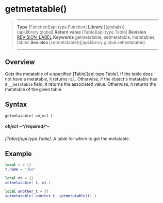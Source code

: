 # getmetatable()

> --------------------- ------------------------------------------------------------------------------------------
> __Type__              [Function][api.type.Function]
> __Library__           [(globals)][api.library.global]
> __Return value__      [Table][api.type.Table]
> __Revision__          [REVISION_LABEL](REVISION_URL)
> __Keywords__          getmetatable, setmetatable, metatables, tables
> __See also__          [setmetatable()][api.library.global.setmetatable]
> --------------------- ------------------------------------------------------------------------------------------


## Overview

Gets the metatable of a specified [Table][api.type.Table]. If the table does not have a metatable, it returns `nil`. Otherwise, if the object's metatable has a `__metatable` field, it returns the associated value. Otherwise, it returns the metatable of the given table.


## Syntax

	getmetatable( object )

##### object ~^(required)^~
_[Table][api.type.Table]._ A table for which to get the metatable.


## Example

`````lua
local t = {}
t.name = "Joe"

local mt = {}
setmetatable( t, mt )

local another_t = {}
setmetatable( another_t, getmetatable(t) )
`````